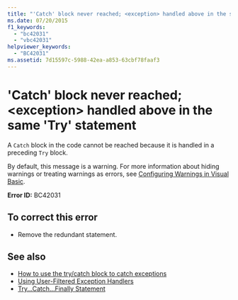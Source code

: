 ```yaml
---
title: "'Catch' block never reached; <exception> handled above in the same 'Try' statement"
ms.date: 07/20/2015
f1_keywords: 
  - "bc42031"
  - "vbc42031"
helpviewer_keywords: 
  - "BC42031"
ms.assetid: 7d15597c-5988-42ea-a853-63cbf78faaf3
---
```

# 'Catch' block never reached; \<exception> handled above in the same 'Try' statement
A `Catch` block in the code cannot be reached because it is handled in a preceding `Try` block.  
  
By default, this message is a warning. For more information about hiding warnings or treating warnings as errors, see [Configuring Warnings in Visual Basic](/visualstudio/ide/configuring-warnings-in-visual-basic).
  
 **Error ID:** BC42031  
  
## To correct this error  
  
- Remove the redundant statement.  
  
## See also

- [How to use the try/catch block to catch exceptions](../../standard/exceptions/how-to-use-the-try-catch-block-to-catch-exceptions.md)
- [Using User-Filtered Exception Handlers](../../standard/exceptions/using-user-filtered-exception-handlers.md)
- [Try...Catch...Finally Statement](../../visual-basic/language-reference/statements/try-catch-finally-statement.md)
